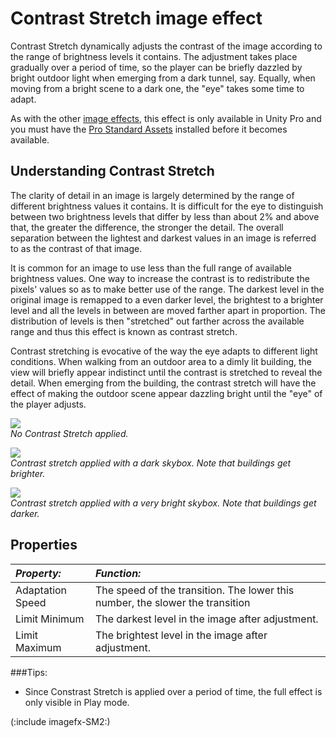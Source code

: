 Contrast Stretch image effect
=============================


<span class=keyword>Contrast Stretch</span> dynamically adjusts the contrast of the image according to the range of brightness levels it contains. The adjustment takes place gradually over a period of time, so the player can be briefly dazzled by bright outdoor light when emerging from a dark tunnel, say. Equally, when moving from a bright scene to a dark one, the "eye" takes some time to adapt.

As with the other [image effects](comp-ImageEffects.md), this effect is only available in Unity Pro and you must have the [Pro Standard Assets](HOWTO-InstallStandardAssets.md) installed before it becomes available.

Understanding Contrast Stretch
------------------------------


The clarity of detail in an image is largely determined by the range of different brightness values it contains. It is difficult for the eye to distinguish between two brightness levels that differ by less than about 2% and above that, the greater the difference, the stronger the detail. The overall separation between the lightest and darkest values in an image is referred to as the <span class=component>contrast</span> of that image.

It is common for an image to use less than the full range of available brightness values. One way to increase the contrast is to redistribute the pixels' values so as to make better use of the range. The darkest level in the original image is remapped to a even darker level, the brightest to a brighter level and all the levels in between are moved farther apart in proportion. The distribution of levels is then "stretched" out farther across the available range and thus this effect is known as <span class=component>contrast stretch</span>.

Contrast stretching is evocative of the way the eye adapts to different light conditions. When walking from an outdoor area to a dimly lit building, the view will briefly appear indistinct until the contrast is stretched to reveal the detail. When emerging from the building, the contrast stretch will have the effect of making the outdoor scene appear dazzling bright until the "eye" of the player adjusts.


![](http://docwiki.hq.unity3d.com/uploads/Main/FxNone.png)  
_No Contrast Stretch applied._


![](http://docwiki.hq.unity3d.com/uploads/Main/FxContrast1.png)  
_Contrast stretch applied with a dark skybox. Note that buildings get brighter._


![](http://docwiki.hq.unity3d.com/uploads/Main/FxContrast2.png)  
_Contrast stretch applied with a very bright skybox. Note that buildings get darker._

Properties
----------



|**_Property:_** |**_Function:_** |
|:---|:---|
|<span class=component>Adaptation Speed</span> |The speed of the transition.  The lower this number, the slower the transition |
|<span class=component>Limit Minimum</span> |The darkest level in the image after adjustment.|
|<span class=component>Limit Maximum</span> |The brightest level in the image after adjustment.|

###Tips:

* Since Constrast Stretch is applied over a period of time, the full effect is only visible in Play mode.

(:include imagefx-SM2:)

